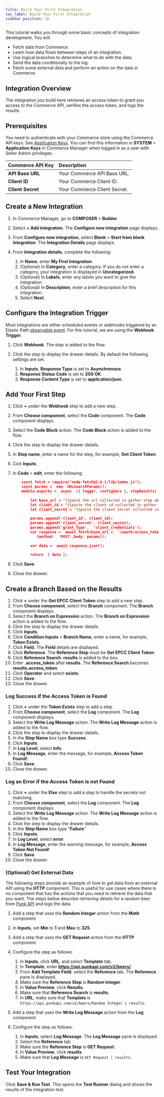 ```yaml
---
title: Build Your First Integration
nav_label: Build Your First Integration
sidebar_position: 10
---
```


This tutorial walks you through some basic concepts of integration development. You will:

- Fetch data from Commerce.
- Learn how data flows between steps of an integration.
- Use logical branches to determine what to do with the data.
- Send the data conditionally to the log.
- Fetch some external data and perform an action on the data in Commerce.

## Integration Overview

The integration you build here retrieves an access token to grant you access to the Commerce API, verifies the access token, and logs the results.  

## Prerequisites

You need to authenticate with your Commerce store using the Commerce API keys. See [Application Keys](/guides/Getting%20Started/authentication/security#application-keys). You can find this information in **SYSTEM** > **Application Keys** in Commerce Manager when logged in as a user with Seller Admin privileges.

| Commerce API Key | Description                            |
|:------------------------------------|:---------------------------------------|
| **API Base URL**                    | Your Commerce API Base URL. |
| **Client ID**                       | Your Commerce Client ID. |
| **Client Secret**                   | Your Commerce Client Secret. |

## Create a New Integration

1. In Commerce Manager, go to **COMPOSER** > **Builder**.
1. Select **+ Add integration**. The **Configure new integration** page displays.
1. From **Configure new integration**, select **Blank** > **Start from blank integration**. The **Integration Details** page displays.
1. From **Integration details**, complete the following:

    1. In **Name**, enter **My First Integration**.
    1. (Optional) In **Category**, enter a category. If you do not enter a category, your integration is displayed in **Uncategorized**.  
    1. (Optional) In **Labels**, enter any labels you want to give the integration.
    1. (Optional) In **Description**, enter a brief description for this integration.
    1. Select **Next**. 
    
## Configure the Integration Trigger

Most integrations are either scheduled events or webhooks triggered by an Elastic Path [observable event](/docs/commerce-cloud/integrations/observable-events). For this tutorial, we are using the **Webhook Trigger**.

1. Click **Webhook**. The step is added to the flow.
1. Click the step to display the drawer details. By default the following settings are set. 

	1. In **Inputs**, **Response Type** is set to **Asynchronous**.
	1. **Response Status Code** is set to **200 OK**.
	1. **Response Content Type** is set to **application/json**.

## Add Your First Step

1. Click **+** under the **Webhook** step to add a new step. 
1. From **Choose component**, select the **Code** component. The **Code** component displays.
1. Select the **Code Block** action. The **Code Block** action is added to the flow.
1. Click the step to display the drawer details.
1. In **Step name**, enter a name for the step, for example, **Get Client Token**.
1. Cick **Inputs**.
1. In **Code** > **edit**, enter the following: 

    ```json
        const fetch = require("node-fetch@2.6.1/lib/index.js");
        const params =  new  URLSearchParams();
        module.exports =  async  ({ logger, configVars }, stepResults)  =>  {
	        
	        let base_url = "{{paste the url collected in gather step above}}"
	        let client_id = "{{paste the client id collected in gather step above}}"
	        let client_secret = "{{paste the client secret collected in gather step above}}"
        
	    	params.append('client_id', client_id);
	        params.append('client_secret', client_secret);
	        params.append('grant_type',  'client_credentials');
	        var response =  await fetch(base_url +  '/oauth/access_token',
		       {method:  'POST',body: params});
	       
	        var data =  await response.json();
	       
	        return  { data };
    ```

1. Click **Save**.
1. Close the drawer.

## Create a Branch Based on the Results

1. Click **+** under the **Get EPCC Client Token** step to add a new step. 
1. From **Choose component**, select the **Branch** component. The **Branch** component displays.
1. Select the **Branch on Expression** action. The **Branch on Expression** action is added to the flow.
1. Click the step to display the drawer details.
1. Click **Inputs**. 
1. Click **Condition Inputs** > **Branch Name**, enter a name, for example, **Token Exists**.
1. Click **Field**. The **Field** details are displayed.
1. Click **Reference**. The **Reference Step** must be **Get EPCC Client Token**.
1. Click **Reference Search**. **results** is added to the box.
1. Enter **.access_token** after **results**. The **Reference Search** becomes **results.access_token**.
1. Click **Operator** and select **exists**.
1. Click **Save**.
1. Close the drawer.

### Log Success if the Access Token is Found

1. Click **+** under the **Token Exists** step to add a step.
1. From **Choose component**, select the **Log** component. The **Log** component displays.
1. Select the **Write Log Message** action. The **Write Log Message** action is added to the flow.
1. Click the step to display the drawer details.
1. In the **Step Name** box type **Success**.
1. Click **Inputs**.
1. In **Log Level**, select **info**.
1. In **Log Message**, enter the message, for example, **Access Token Found!**.
1. Click **Save**.
1. Close the drawer.
 
### Log an Error if the Access Token is not Found

1. Click **+** under the **Else** step to add a step to handle the secrets not matching.
1. From **Choose component**, select the **Log** component. The **Log** component displays.
1. Select the **Write Log Message** action. The **Write Log Message** action is added to the flow.
1. Click the step to display the drawer details.
1. In the **Step Name** box type "**Failure**"
1. Click **Inputs**.
1. In **Log Level**, select **error**.
1. In **Log Message**, enter the warning message, for example, **Access Token Not Found!**
1. Click **Save**.
1. Close the drawer.

### (Optional) Get External Data

The following steps provide an example of how to get data from an external API using the **HTTP** component. This is useful for use cases where there is no component that has the actions that you need to retrieve the data that you want. The steps below describe retrieving details for a random beer from [Punk API](https://punkapi.com/documentation/v2) and logs the data.

1. Add a step that uses the **Random Integer** action from the **Math** component.
1. In **Inputs**, set **Min** to **1** and **Max** to **325**.
1. Add a step that uses the **GET Request** action from the **HTTP** component.
1. Configure the step as follows:

    1. In **Inputs**, click **URL**, and select **Template** tab.
	1. In **Template**, enter **https://api.punkapi.com/v2/beers/**.
	1. From **Add Template Field**, select the **Reference** tab. The **Reference** pane is displayed.
    1. Make sure the **Reference Step** is **Random Integer**.
    1. In **Value Preview**, click **Results**. 
    1. Make sure that **Reference Search** is **results**.
	1. In **URL**, make sure that **Template** is `https://api.punkapi.com/v2/beers/Random Integer | results`.

1. Add a step that uses the **Write Log Message** action from the **Log** component.
1. Configure the step as follows:

    1. In **Inputs**, select **Log Message**. The **Log Message** pane is displayed.
    1. Select the **Reference** tab. 
    1. Make sure the **Reference Step** is **GET Request**.
    1. In **Value Preview**, click **results**. 
    1. Make sure that **Log Message** is `GET Request | results`.

## Test Your Integration

Click **Save & Run Test**. This opens the **Test Runner** dialog and shows the results of the integration test.
